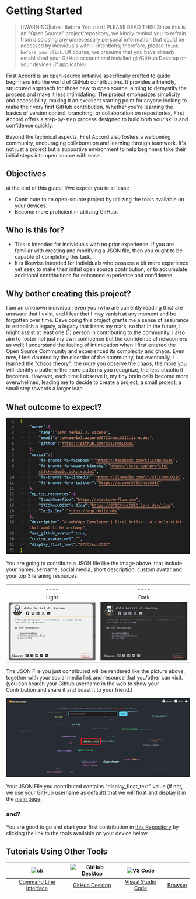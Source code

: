 # Getting Started
> [!WARNING|label: Before You start]
> PLEASE READ THIS!
> Since this is an "Open Source" project/repository, we kindly remind you to refrain from disclosing any unnecessary personal information that could be accessed by individuals with ill intentions; therefore, please `Think before you click`.
> Of course, we presume that you have already established your GitHub account and installed git/GitHub Desktop on your devices (if applicable).

First Accord is an open-source initiative specifically crafted to guide beginners into the world of GitHub contributions. It provides a friendly, structured approach for those new to open source, aiming to demystify the process and make it less intimidating. The project emphasizes simplicity and accessibility, making it an excellent starting point for anyone looking to make their very first GitHub contribution. Whether you're learning the basics of version control, branching, or collaboration on repositories, First Accord offers a step-by-step process designed to build both your skills and confidence quickly.

Beyond the technical aspects, First Accord also fosters a welcoming community, encouraging collaboration and learning through teamwork. It's not just a project but a supportive environment to help beginners take their initial steps into open source with ease.

## Objectives
at the end of this guide, I/we expect you to at least:
 * Contribute to an open-source project by utilizing the tools available on your devices.
 * Become more proficient in utilizing GitHub.

## Who is this for?
 * This is intended for individuals with no prior experience. If you are familiar with creating and modifying a JSON file, then you ought to be capable of completing this task.
 * It is likewise intended for individuals who possess a bit more experience yet seek to make their initial open source contribution, or to accumulate additional contributions for enhanced experience and confidence.

## Why bother creating this project?
I am an unknown individual; even you (who are currently reading this) are unaware that I exist, and I fear that I may vanish at any moment and be forgotten over time. Developing this project grants me a sense of assurance to establish a legacy, a legacy that bears my mark, so that in the future, I might assist at least one (1) person in contributing to the community. I also aim to foster not just my own confidence but the confidence of newcomers as well; I understand the feeling of intimidation when I first entered the Open Source Community and experienced its complexity and chaos. Even now, I feel daunted by the disorder of the community, but eventually, I learned the "chaos theory": the more you observe the chaos, the more you will identify a pattern; the more patterns you recognize, the less chaotic it becomes. However, each time I observe it, my tiny brain cells become more overwhelmed, leading me to decide to create a project, a small project, a small step towards a larger leap.

## What outcome to expect?
<img src="/assets/objective4.png" alt="json output" />

You are going to contribute a JSON file like the image above. that include your name/username, social media, short description, custom avatar and your top 3 leraning resources.

| ---- | ---- |
| :---:| :---: |
| Light | Dark|
| <img src="/assets/objective1.png" alt="light output" /> | <img src="/assets/objective3.png" alt="dark output" /> |

The JSON File you just contributed will be rendered like the picture above, together with your social media link and resource that you/other can visit. (you can search your Github username in the web to show your Contribution and share it and boast it to your friend.)

<img src="/assets/objective2.png" alt="light output" />

Your JSON File you contributed contains "display_float_text" value (if not, we use your GitHub username as default) that we will float and display it in the [main page](../).

### and?
You are good to go and start your first contribution in [this Repository](https://github.com/STICKnoLOGIC/First-Accord) by clicking the link to the tools available on your device below.

## Tutorials Using Other Tools
| <img alt="cli" src="https://raw.githubusercontent.com/felixse/FluentTerminal/refs/heads/master/Icons/Icon_no_margin.png" width="100"> | <img alt="GitHub Desktop" src="https://desktop.github.com/images/desktop-icon.svg" width="100"> | <img alt="VS Code" src="https://upload.wikimedia.org/wikipedia/commons/1/1c/Visual_Studio_Code_1.35_icon.png" width=100> | <i class="fa-solid fab fa-chrome fa-6x" style="color:lightblue"></i> |
| :------------------: | :------------------: | :------------------: | :------------------: |
| [Command Line Interface](guide/github-cli) | [GitHub Desktop](guide/github-desktop) | [Visual Studio Code](docs/gui-tool-tutorials/github-vscode) | [Browser](guide/github-browser)
